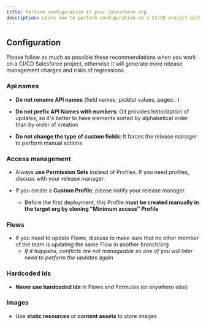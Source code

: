```yaml
---
title: Perform configuration in your Salesforce org
description: Learn how to perform configuration on a CI/CD project with a tracked sandbox or a scratch org
---
```

<!-- markdownlint-disable MD013 -->

## Configuration

Please follow as much as possible these recommendations when you work on a CI/CD Salesforce project, otherwise it will generate more release management charges and risks of regressions.

### Api names

- **Do not rename API names** (field names, picklist values, pages...)

- **Do not prefix API Names with numbers**: Git provides historization of updates, so it's better to have elements sorted by alphabetical order than by order of creation

- **Do not change the type of custom fields**: It forces the release manager to perform manual actions

### Access management

- Always **use Permission Sets** instead of Profiles. If you need profiles, discuss with your release manager.

- If you create a **Custom Profile**, please notify your release manager.
  - Before the first deployment, this Profile **must be created manually in the target org by cloning "Minimum access" Profile**

### Flows

- If you need to update Flows, discuss to make sure that no other member of the team is updating the same Flow in another branch/org
  - _If it happens, conflicts are not manageable so one of you will later need to perform the updates again_

### Hardcoded Ids

- **Never use hardcoded Ids** in Flows and Formulas (or anywhere else)

### Images

- Use **static resources** or **content assets** to store images
